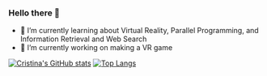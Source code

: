 ### Hello there 👋

- 🌱 I’m currently learning about Virtual Reality, Parallel Programming, and Information Retrieval and Web Search
- 🔭 I’m currently working on making a VR game

[![Cristina's GitHub stats](https://github-readme-stats.vercel.app/api?username=cristina95138&show_icons=true&theme=tokyonight&include_all_commits=true&count_private=true)](https://github.com/anuraghazra/github-readme-stats)
[![Top Langs](https://github-readme-stats.vercel.app/api/top-langs/?username=cristina95138&layout=compact&show_icons=true&theme=tokyonight&langs_count=8&exclude_repo=CS105_Stock_Market_News_Analysis&hide=GDB,CMake,Makefile)](https://github.com/anuraghazra/github-readme-stats)

<!--
**cristina95138/cristina95138** is a ✨ _special_ ✨ repository because its `README.md` (this file) appears on your GitHub profile.

Here are some ideas to get you started:

- 👯 I’m looking to collaborate on ...
- 🤔 I’m looking for help with ...
- 💬 Ask me about ...
- 📫 How to reach me: ...
- 😄 Pronouns: ...
- ⚡ Fun fact: ...
-->
